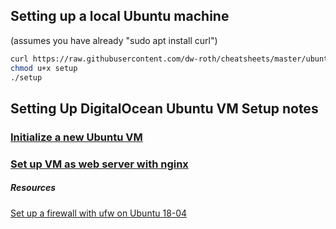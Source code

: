 ## Setting up a local Ubuntu machine
(assumes  you have already "sudo apt install curl")
```bash
curl https://raw.githubusercontent.com/dw-roth/cheatsheets/master/ubuntu_new_machine_setup.sh -o setup
chmod u+x setup
./setup
```
## Setting Up DigitalOcean Ubuntu VM Setup notes

### [Initialize a new Ubuntu VM](https://github.com/dw-roth/cheatsheets/blob/master/ubuntu_vm_initialization)

### [Set up VM as web server with nginx](https://github.com/dw-roth/cheatsheets/blob/master/ubuntu_webserver_setup)


##### Resources
[Set up a firewall with ufw on Ubuntu 18-04](https://www.digitalocean.com/community/tutorials/how-to-set-up-a-firewall-with-ufw-on-ubuntu-18-04)
